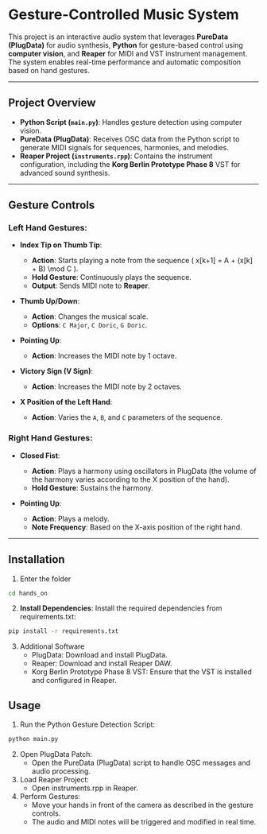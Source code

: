 # Gesture-Controlled Music System

This project is an interactive audio system that leverages **PureData (PlugData)** for audio synthesis, **Python** for gesture-based control using **computer vision**, and **Reaper** for MIDI and VST instrument management. The system enables real-time performance and automatic composition based on hand gestures.

---

## Project Overview

- **Python Script (`main.py`)**: Handles gesture detection using computer vision.
- **PureData (PlugData)**: Receives OSC data from the Python script to generate MIDI signals for sequences, harmonies, and melodies.
- **Reaper Project (`instruments.rpp`)**: Contains the instrument configuration, including the **Korg Berlin Prototype Phase 8** VST for advanced sound synthesis.

---

## Gesture Controls

### Left Hand Gestures:
- **Index Tip on Thumb Tip**:
  - **Action**: Starts playing a note from the sequence \( x[k+1] = A + (x[k] + B) \mod C \).
  - **Hold Gesture**: Continuously plays the sequence.
  - **Output**: Sends MIDI note to **Reaper**.

- **Thumb Up/Down**:
  - **Action**: Changes the musical scale.
  - **Options**: `C Major`, `C Doric`, `G Doric`.

- **Pointing Up**:
  - **Action**: Increases the MIDI note by 1 octave.

- **Victory Sign (V Sign)**:
  - **Action**: Increases the MIDI note by 2 octaves.

- **X Position of the Left Hand**:
  - **Action**: Varies the `A`, `B`, and `C` parameters of the sequence.

### Right Hand Gestures:
- **Closed Fist**:
  - **Action**: Plays a harmony using oscillators in PlugData (the volume of the harmony varies according to the X position of the hand).
  - **Hold Gesture**: Sustains the harmony.

- **Pointing Up**:
  - **Action**: Plays a melody.
  - **Note Frequency**: Based on the X-axis position of the right hand.

---

## Installation

1. Enter the folder
```bash
cd hands_on
```

2. **Install Dependencies**: Install the required dependencies from requirements.txt:
```bash
pip install -r requirements.txt
```

3. Additional Software
	- PlugData: Download and install PlugData.
	- Reaper: Download and install Reaper DAW.
	- Korg Berlin Prototype Phase 8 VST: Ensure that the VST is installed and configured in Reaper.

## Usage
1.	Run the Python Gesture Detection Script:
```bash
python main.py
```
2.	Open PlugData Patch:
	- Open the PureData (PlugData) script to handle OSC messages and audio processing.
3.	Load Reaper Project:
	- Open instruments.rpp in Reaper.
4.	Perform Gestures:
	- Move your hands in front of the camera as described in the gesture controls.
	- The audio and MIDI notes will be triggered and modified in real time.

